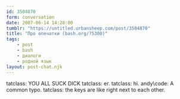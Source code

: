 ```yaml
---
id: 3504870
form: conversation
date: 2007-06-14 14:28:00
tumblr: "https://untitled.urbansheep.com/post/3504870"
title: "Про опечатки (bash.org/?5300)"
tags:
    - post
    - bash
    - диалоги
    - родной язык
layout: post-chat.njk
---
```


tatclass: YOU ALL SUCK DICK
tatclass: er.
tatclass: hi.
andy\code: A common typo.
tatclass: the keys are like right next to each other.


